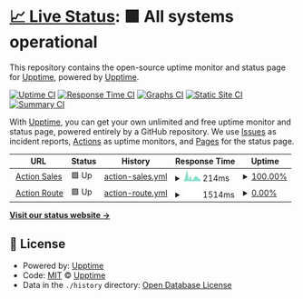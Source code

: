 # [📈 Live Status](https://upptime.github.io/upptime): <!--live status--> **🟩 All systems operational**

This repository contains the open-source uptime monitor and status page for [Upptime](https://upptime.js.org), powered by [Upptime](https://github.com/upptime/upptime).

[![Uptime CI](https://github.com/actionstatuspage/actionstatuspage/workflows/Uptime%20CI/badge.svg)](https://github.com/actionstatuspage/actionstatuspage/actions?query=workflow%3A%22Uptime+CI%22)
[![Response Time CI](https://github.com/actionstatuspage/actionstatuspage/workflows/Response%20Time%20CI/badge.svg)](https://github.com/actionstatuspage/actionstatuspage/actions?query=workflow%3A%22Response+Time+CI%22)
[![Graphs CI](https://github.com/actionstatuspage/actionstatuspage/workflows/Graphs%20CI/badge.svg)](https://github.com/actionstatuspage/actionstatuspage/actions?query=workflow%3A%22Graphs+CI%22)
[![Static Site CI](https://github.com/actionstatuspage/actionstatuspage/workflows/Static%20Site%20CI/badge.svg)](https://github.com/actionstatuspage/actionstatuspage/actions?query=workflow%3A%22Static+Site+CI%22)
[![Summary CI](https://github.com/actionstatuspage/actionstatuspage/workflows/Summary%20CI/badge.svg)](https://github.com/actionstatuspage/actionstatuspage/actions?query=workflow%3A%22Summary+CI%22)

With [Upptime](https://upptime.js.org), you can get your own unlimited and free uptime monitor and status page, powered entirely by a GitHub repository. We use [Issues](https://github.com/upptime/upptime/issues) as incident reports, [Actions](https://github.com/actionstatuspage/actionstatuspage/actions) as uptime monitors, and [Pages](https://upptime.github.io/upptime) for the status page.

<!--start: status pages-->
<!-- This summary is generated by Upptime (https://github.com/upptime/upptime) -->
<!-- Do not edit this manually, your changes will be overwritten -->
<!-- prettier-ignore -->
| URL | Status | History | Response Time | Uptime |
| --- | ------ | ------- | ------------- | ------ |
| <img alt="" src="https://favicons.githubusercontent.com/app.actionsales.com.ar" height="13"> [Action Sales](https://app.actionsales.com.ar) | 🟩 Up | [action-sales.yml](https://github.com/martin-levi/actionstatuspage/commits/HEAD/history/action-sales.yml) | <details><summary><img alt="Response time graph" src="./graphs/action-sales/response-time-week.png" height="20"> 214ms</summary><br><a href="https://martin-levi.github.io/actionstatuspage/history/action-sales"><img alt="Response time 214" src="https://img.shields.io/endpoint?url=https%3A%2F%2Fraw.githubusercontent.com%2Fmartin-levi%2Factionstatuspage%2FHEAD%2Fapi%2Faction-sales%2Fresponse-time.json"></a><br><a href="https://martin-levi.github.io/actionstatuspage/history/action-sales"><img alt="24-hour response time 214" src="https://img.shields.io/endpoint?url=https%3A%2F%2Fraw.githubusercontent.com%2Fmartin-levi%2Factionstatuspage%2FHEAD%2Fapi%2Faction-sales%2Fresponse-time-day.json"></a><br><a href="https://martin-levi.github.io/actionstatuspage/history/action-sales"><img alt="7-day response time 214" src="https://img.shields.io/endpoint?url=https%3A%2F%2Fraw.githubusercontent.com%2Fmartin-levi%2Factionstatuspage%2FHEAD%2Fapi%2Faction-sales%2Fresponse-time-week.json"></a><br><a href="https://martin-levi.github.io/actionstatuspage/history/action-sales"><img alt="30-day response time 214" src="https://img.shields.io/endpoint?url=https%3A%2F%2Fraw.githubusercontent.com%2Fmartin-levi%2Factionstatuspage%2FHEAD%2Fapi%2Faction-sales%2Fresponse-time-month.json"></a><br><a href="https://martin-levi.github.io/actionstatuspage/history/action-sales"><img alt="1-year response time 214" src="https://img.shields.io/endpoint?url=https%3A%2F%2Fraw.githubusercontent.com%2Fmartin-levi%2Factionstatuspage%2FHEAD%2Fapi%2Faction-sales%2Fresponse-time-year.json"></a></details> | <details><summary><a href="https://martin-levi.github.io/actionstatuspage/history/action-sales">100.00%</a></summary><a href="https://martin-levi.github.io/actionstatuspage/history/action-sales"><img alt="All-time uptime 100.00%" src="https://img.shields.io/endpoint?url=https%3A%2F%2Fraw.githubusercontent.com%2Fmartin-levi%2Factionstatuspage%2FHEAD%2Fapi%2Faction-sales%2Fuptime.json"></a><br><a href="https://martin-levi.github.io/actionstatuspage/history/action-sales"><img alt="24-hour uptime 100.00%" src="https://img.shields.io/endpoint?url=https%3A%2F%2Fraw.githubusercontent.com%2Fmartin-levi%2Factionstatuspage%2FHEAD%2Fapi%2Faction-sales%2Fuptime-day.json"></a><br><a href="https://martin-levi.github.io/actionstatuspage/history/action-sales"><img alt="7-day uptime 100.00%" src="https://img.shields.io/endpoint?url=https%3A%2F%2Fraw.githubusercontent.com%2Fmartin-levi%2Factionstatuspage%2FHEAD%2Fapi%2Faction-sales%2Fuptime-week.json"></a><br><a href="https://martin-levi.github.io/actionstatuspage/history/action-sales"><img alt="30-day uptime 100.00%" src="https://img.shields.io/endpoint?url=https%3A%2F%2Fraw.githubusercontent.com%2Fmartin-levi%2Factionstatuspage%2FHEAD%2Fapi%2Faction-sales%2Fuptime-month.json"></a><br><a href="https://martin-levi.github.io/actionstatuspage/history/action-sales"><img alt="1-year uptime 100.00%" src="https://img.shields.io/endpoint?url=https%3A%2F%2Fraw.githubusercontent.com%2Fmartin-levi%2Factionstatuspage%2FHEAD%2Fapi%2Faction-sales%2Fuptime-year.json"></a></details>
| <img alt="" src="https://favicons.githubusercontent.com/actionroute.actionsales.com.ar" height="13"> [Action Route](https://actionroute.actionsales.com.ar/) | 🟩 Up | [action-route.yml](https://github.com/martin-levi/actionstatuspage/commits/HEAD/history/action-route.yml) | <details><summary><img alt="Response time graph" src="./graphs/action-route/response-time-week.png" height="20"> 1514ms</summary><br><a href="https://martin-levi.github.io/actionstatuspage/history/action-route"><img alt="Response time 1514" src="https://img.shields.io/endpoint?url=https%3A%2F%2Fraw.githubusercontent.com%2Fmartin-levi%2Factionstatuspage%2FHEAD%2Fapi%2Faction-route%2Fresponse-time.json"></a><br><a href="https://martin-levi.github.io/actionstatuspage/history/action-route"><img alt="24-hour response time 1514" src="https://img.shields.io/endpoint?url=https%3A%2F%2Fraw.githubusercontent.com%2Fmartin-levi%2Factionstatuspage%2FHEAD%2Fapi%2Faction-route%2Fresponse-time-day.json"></a><br><a href="https://martin-levi.github.io/actionstatuspage/history/action-route"><img alt="7-day response time 1514" src="https://img.shields.io/endpoint?url=https%3A%2F%2Fraw.githubusercontent.com%2Fmartin-levi%2Factionstatuspage%2FHEAD%2Fapi%2Faction-route%2Fresponse-time-week.json"></a><br><a href="https://martin-levi.github.io/actionstatuspage/history/action-route"><img alt="30-day response time 1514" src="https://img.shields.io/endpoint?url=https%3A%2F%2Fraw.githubusercontent.com%2Fmartin-levi%2Factionstatuspage%2FHEAD%2Fapi%2Faction-route%2Fresponse-time-month.json"></a><br><a href="https://martin-levi.github.io/actionstatuspage/history/action-route"><img alt="1-year response time 1514" src="https://img.shields.io/endpoint?url=https%3A%2F%2Fraw.githubusercontent.com%2Fmartin-levi%2Factionstatuspage%2FHEAD%2Fapi%2Faction-route%2Fresponse-time-year.json"></a></details> | <details><summary><a href="https://martin-levi.github.io/actionstatuspage/history/action-route">0.00%</a></summary><a href="https://martin-levi.github.io/actionstatuspage/history/action-route"><img alt="All-time uptime 0.00%" src="https://img.shields.io/endpoint?url=https%3A%2F%2Fraw.githubusercontent.com%2Fmartin-levi%2Factionstatuspage%2FHEAD%2Fapi%2Faction-route%2Fuptime.json"></a><br><a href="https://martin-levi.github.io/actionstatuspage/history/action-route"><img alt="24-hour uptime 0.00%" src="https://img.shields.io/endpoint?url=https%3A%2F%2Fraw.githubusercontent.com%2Fmartin-levi%2Factionstatuspage%2FHEAD%2Fapi%2Faction-route%2Fuptime-day.json"></a><br><a href="https://martin-levi.github.io/actionstatuspage/history/action-route"><img alt="7-day uptime 0.00%" src="https://img.shields.io/endpoint?url=https%3A%2F%2Fraw.githubusercontent.com%2Fmartin-levi%2Factionstatuspage%2FHEAD%2Fapi%2Faction-route%2Fuptime-week.json"></a><br><a href="https://martin-levi.github.io/actionstatuspage/history/action-route"><img alt="30-day uptime 0.00%" src="https://img.shields.io/endpoint?url=https%3A%2F%2Fraw.githubusercontent.com%2Fmartin-levi%2Factionstatuspage%2FHEAD%2Fapi%2Faction-route%2Fuptime-month.json"></a><br><a href="https://martin-levi.github.io/actionstatuspage/history/action-route"><img alt="1-year uptime 0.00%" src="https://img.shields.io/endpoint?url=https%3A%2F%2Fraw.githubusercontent.com%2Fmartin-levi%2Factionstatuspage%2FHEAD%2Fapi%2Faction-route%2Fuptime-year.json"></a></details>

<!--end: status pages-->

[**Visit our status website →**](https://upptime.github.io/upptime)

## 📄 License

- Powered by: [Upptime](https://github.com/upptime/upptime)
- Code: [MIT](./LICENSE) © [Upptime](https://upptime.js.org)
- Data in the `./history` directory: [Open Database License](https://opendatacommons.org/licenses/odbl/1-0/)
